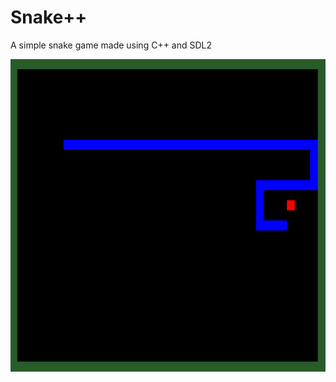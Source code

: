 # Snake++

A simple snake game made using C++ and SDL2

<img width="600" height="500" src="gameplay_example.png">
